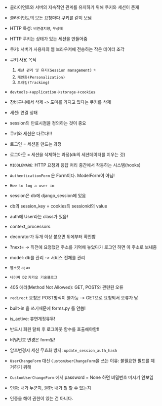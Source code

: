 - 클라이언트와 서버의 지속적인 관계를 유지하기 위해 쿠키와 세션이 존재 
- 클라이언트의 모든 요청마다 쿠키를 같이 보냄 
- HTTP 특성: `비연결지향`, `무상태`
- HTTP 쿠키는 상태가 있는 세션을 만들어줌
- 쿠키: 서버가 사용자의 웹 브라우저에 전송하는 작은 데이터 조각 
- 쿠키 사용 목적 
  1. `세션 관리 및 유지(Session management)` :star:
  2. `개인화(Personalization)`
  3. `트래킹(Tracking)` 

- `devtools`->`application`->`storage`->`cookies`
- 장바구니에서 삭제 -> 도마를 가지고 있다는 쿠키를 삭제
- 세션: 연결 상태 
- session의 만료시점을 정의하는 것이 중요 
- 쿠키와 세션은 다르다!!! 
- 로그인 = 세션을 만드는 과정
- 로그아웃 = 세션을 삭제하는 과정(db의 세션데이터를 지우는 것)
- `MIDDLEWARE`: HTTP 요청과 응답 처리 중간에서 작동하는 시스템(hooks)
- `AuthenticationForm` 은 Form이다. ModelForm이 아님! 
- `How to log a user in` 
- session은 db에 django_session에 있음 

- db의 session_key = cookies의 sessionid의 value
- auth에 User라는 class가 있음!
- context_processors
- decorator가 두개 이상 붙으면 위에부터 확인함
- ?next= -> 직전에 요청했던 주소를 기억해 놓았다가 로그인 하면 이 주소로 보내줌 

- model: db를 관리 -> 서비스 전체를 관리
-  `웹소켓` `ajax`
- `네이버 D2` `카카오 기술블로그` 
- 405 에러(Method Not Allowed): GET, POST와 관련된 오류 
- `redirect` 요청은 POST방식이 불가능 -> GET으로 요청되서 오류가 남
- built-in 을 쓰기때문에 forms.py 를 안씀! 
- is_active: 휴면계정유무!
- 반드시 회원 탈퇴 후 로그아웃 함수를 호출해야함!! 
- 비밀번호 변경은 form임! 
- 암호변경시 세션 무효화 방지: `update_session_auth_hash`

- `UserChangeForm` 대신 `CustomUserChangeForm`을 쓰는 이유: 불필요한 필드를 제거하기 위해 

- `CustomUserChangeForm` 에서 password = None 하면 비밀번호 머시기 안보임

- 인증: 내가 누군지, 권한: 내가 뭘 할 수 있는지 
- 인증을 해야 권한이 있는 건 아니다. 



